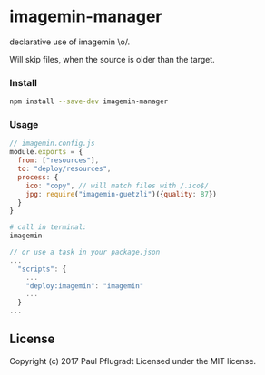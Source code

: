 # imagemin-manager

declarative use of imagemin \o/.

Will skip files, when the source is older than the target.

### Install

```sh
npm install --save-dev imagemin-manager
```

### Usage

```js
// imagemin.config.js
module.exports = { 
  from: ["resources"],
  to: "deploy/resources",
  process: {
    ico: "copy", // will match files with /.ico$/
    jpg: require("imagemin-guetzli")({quality: 87})
  }
}
```
```sh
# call in terminal:
imagemin
```
```js
// or use a task in your package.json
...
  "scripts": {
    ...
    "deploy:imagemin": "imagemin"
    ...
  }
...
```
## License
Copyright (c) 2017 Paul Pflugradt
Licensed under the MIT license.
